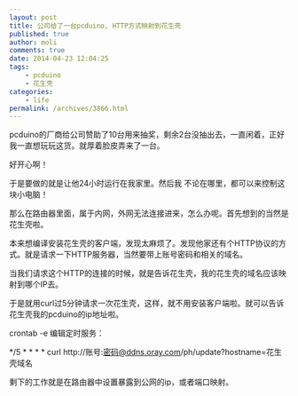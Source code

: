 ```yaml
---
layout: post
title: 公司给了一台pcduino, HTTP方式映射到花生壳
published: true
author: moli
comments: true
date: 2014-04-23 12:04:25
tags:
    - pcduino
    - 花生壳
categories:
    - life
permalink: /archives/3866.html
---
```

[][1]pcduino的厂商给公司赞助了10台用来抽奖，剩余2台没抽出去，一直闲着，正好我一直想玩玩这货。就厚着脸皮弄来了一台。

好开心啊！

于是要做的就是让他24小时运行在我家里。然后我 不论在哪里，都可以来控制这块小电脑！

那么在路由器里面，属于内网，外网无法连接进来，怎么办呢。首先想到的当然是花生壳啦。

本来想编译安装花生壳的客户端，发现太麻烦了。发现他家还有个HTTP协议的方式。就是请求一下HTTP服务器，当然要带上账号密码和相关的域名。

当我们请求这个HTTP的连接的时候，就是告诉花生壳，我的花生壳的域名应该映射到哪个IP去。

于是就用curl过5分钟请求一次花生壳，这样，就不用安装客户端啦。就可以告诉花生壳我的pcduino的ip地址啦。

crontab -e 编辑定时服务：

*/5 * * * * curl http://账号:密码@ddns.oray.com/ph/update?hostname=花生壳域名


剩下的工作就是在路由器中设置暴露到公网的ip，或者端口映射。

 [1]: http://huoxr.com/wp-content/uploads/2014/04/2014-04-22-17.02.39.jpg